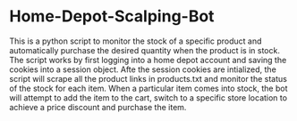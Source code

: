 # Home-Depot-Scalping-Bot
This is a python script to monitor the stock of a specific product and automatically purchase the desired quantity when the product is in stock. The script works by first logging into a home depot account and saving the cookies into a session object. Afte the session cookies are intialized, the script will scrape all the product links in products.txt and monitor the status of the stock for each item. When a particular item comes into stock, the bot will attempt to add the item to the cart, switch to a specific store location to achieve a price discount and purchase the item.

